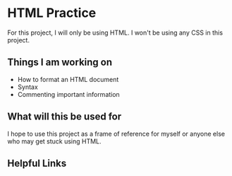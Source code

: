 # HTML Practice

For this project, I will only be using HTML. I won't be using any CSS in this project.

## Things I am working on

- How to format an HTML document
- Syntax
- Commenting important information

## What will this be used for
 I hope to use this project as a frame of reference for myself or anyone else who may get stuck using HTML.

 ## Helpful Links

 <!-- Add links here -->